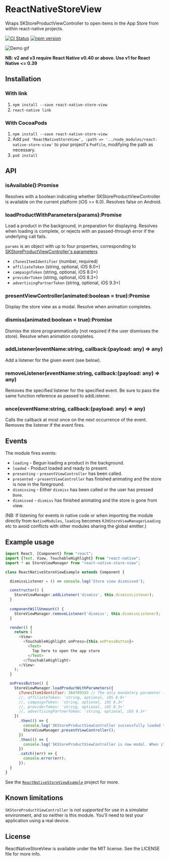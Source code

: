# ReactNativeStoreView

Wraps SKStoreProductViewController to open items in the App Store from within react-native projects.

[![CI Status](https://travis-ci.org/rh389/react-native-store-view.svg?branch=master)](https://travis-ci.org/rh389/react-native-store-view) [![npm version](https://badge.fury.io/js/react-native-store-view.svg)](https://badge.fury.io/js/react-native-store-view)

![Demo gif](https://i.imgur.com/BlFbKmx.gif)

**NB: v2 and v3 require React Native v0.40 or above. Use v1 for React Native <= 0.39**

## Installation

### With link
1. `npm install --save react-native-store-view`
2. `react-native link`

### With CocoaPods
1. `npm install --save react-native-store-view`
2. Add `pod 'ReactNativeStoreView', :path => '../node_modules/react-native-store-view'` to your project's `Podfile`, modifying the path as necessary.
3. `pod install`

## API

### isAvailable():Promise<boolean>
Resolves with a boolean indicating whether SKStoreProductViewController is available on the current platform (iOS >= 6.0). Resolves false on Android.

### loadProductWithParameters(params):Promise<void>
Load a product in the background, in preparation for displaying. Resolves when loading is complete, or rejects with an passed-through error if the underlying call fails.

`params` is an object with up to four properties, corresponding to [SKStoreProductViewController's parameters](https://developer.apple.com/documentation/storekit/skstoreproductviewcontroller/product_dictionary_keys)
 - `iTunesItemIdentifier` (number, required)
 - `affiliateToken` (string, optional, iOS 8.0+)
 - `campaignToken` (string, optional, iOS 8.0+)
 - `providerToken` (string, optional, iOS 8.3+)
 - `advertisingPartnerToken` (string, optional, iOS 9.3+)

### presentViewController(animated:boolean = true):Promise<void>
Display the store view as a modal. Resolve when animation completes.

### dismiss(animated:boolean = true):Promise<void>
Dismiss the store programmatically (not required if the user dismisses the store). Resolve when animation completes.

### addListener(eventName:string, callback:(payload: any) => any)
Add a listener for the given event (see below).

### removeListener(eventName:string, callback:(payload: any) => any)
Removes the specified listener for the specified event. Be sure to pass the same function reference as passed to addListener.

### once(eventName:string, callback:(payload: any) => any)
Calls the callback at most once on the next occurrence of the event. Removes the listener if the event fires.

## Events

The module fires events:
 - `loading` - Begun loading a product in the background.
 - `loaded` - Product loaded and ready to present.
 - `presenting` - `presentViewController` has been called.
 - `presented` - `presentViewController` has finished animating and the store is now in the foreground.
 - `dismissing` - Either `dismiss` has been called or the user has pressed `Done`.
 - `dismissed` - `dismiss` has finished animating and the store is gone from view.

(NB: If listening for events in native code or when importing the module directly from `NativeModules`, `loading` becomes `RJHStoreViewManagerLoading` etc to avoid conflicts with other modules sharing the global emitter.)

## Example usage

```js
import React, {Component} from "react";
import {Text, View, TouchableHighlight} from "react-native";
import * as StoreViewManager from "react-native-store-view";

class ReactNativeStoreViewExample extends Component {

  dismissListener = () => console.log('Store view dismissed');

  constructor() {
    StoreViewManager.addListener('dismiss', this.dismissListener);
  }
  
  componentWillUnmount() {
    StoreViewManager.removeListener('dismiss', this.dismissListener);
  }

  render() {
    return (
      <View>
        <TouchableHighlight onPress={this.onPressButton}>
          <Text>
            Tap here to open the app store
          </Text>
        </TouchableHighlight>
      </View>
    );
  }

  onPressButton() {
    StoreViewManager.loadProductWithParameters({
      iTunesItemIdentifier: 364709193 // The only mandatory parameter is a numeric App Store ID. This one is iBooks.
      //, affiliateToken: 'string, optional, iOS 8.0+'
      //, campaignToken: 'string, optional, iOS 8.3+'
      //, providerToken: 'string, optional, iOS 8.3+'
      //, advertisingPartnerToken: 'string, optional, iOS 9.3+'
    })
      .then(() => {
        console.log('SKStoreProductViewController successfully loaded the product over the net, but is not yet displaying anything');
        StoreViewManager.presentViewController();
      })
      .then(() => {
        console.log('SKStoreProductViewController is now modal. When it is dismissed, we\'ll return to this view.');
      })
      .catch((err) => {
        console.error(err);
      });
  }
}
```

See the [`ReactNativeStoreViewExample`](https://github.com/rh389/react-native-store-view/tree/master/ReactNativeStoreViewExample) project for more.

## Known limitations
`SKStoreProductViewController` is *not supported* for use in a simulator environment, and so neither is this module. You'll need to test your application using a real device.

## License
ReactNativeStoreView is available under the MIT license. See the LICENSE file for more info.

